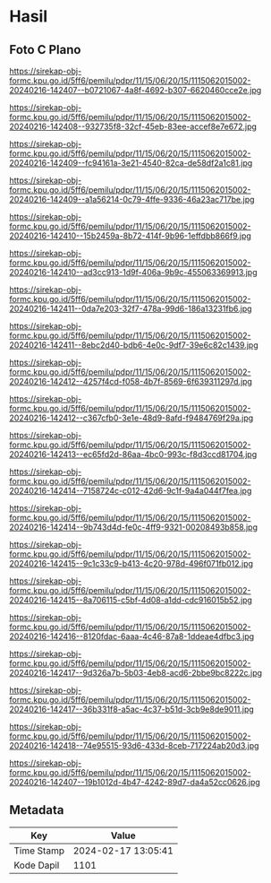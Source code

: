 # Hasil

## Foto C Plano

https://sirekap-obj-formc.kpu.go.id/5ff6/pemilu/pdpr/11/15/06/20/15/1115062015002-20240216-142407--b0721067-4a8f-4692-b307-6620460cce2e.jpg

https://sirekap-obj-formc.kpu.go.id/5ff6/pemilu/pdpr/11/15/06/20/15/1115062015002-20240216-142408--932735f8-32cf-45eb-83ee-accef8e7e672.jpg

https://sirekap-obj-formc.kpu.go.id/5ff6/pemilu/pdpr/11/15/06/20/15/1115062015002-20240216-142409--fc94161a-3e21-4540-82ca-de58df2a1c81.jpg

https://sirekap-obj-formc.kpu.go.id/5ff6/pemilu/pdpr/11/15/06/20/15/1115062015002-20240216-142409--a1a56214-0c79-4ffe-9336-46a23ac717be.jpg

https://sirekap-obj-formc.kpu.go.id/5ff6/pemilu/pdpr/11/15/06/20/15/1115062015002-20240216-142410--15b2459a-8b72-414f-9b96-1effdbb866f9.jpg

https://sirekap-obj-formc.kpu.go.id/5ff6/pemilu/pdpr/11/15/06/20/15/1115062015002-20240216-142410--ad3cc913-1d9f-406a-9b9c-455063369913.jpg

https://sirekap-obj-formc.kpu.go.id/5ff6/pemilu/pdpr/11/15/06/20/15/1115062015002-20240216-142411--0da7e203-32f7-478a-99d6-186a13231fb6.jpg

https://sirekap-obj-formc.kpu.go.id/5ff6/pemilu/pdpr/11/15/06/20/15/1115062015002-20240216-142411--8ebc2d40-bdb6-4e0c-9df7-39e6c82c1439.jpg

https://sirekap-obj-formc.kpu.go.id/5ff6/pemilu/pdpr/11/15/06/20/15/1115062015002-20240216-142412--4257f4cd-f058-4b7f-8569-6f639311297d.jpg

https://sirekap-obj-formc.kpu.go.id/5ff6/pemilu/pdpr/11/15/06/20/15/1115062015002-20240216-142412--c367cfb0-3e1e-48d9-8afd-f9484769f29a.jpg

https://sirekap-obj-formc.kpu.go.id/5ff6/pemilu/pdpr/11/15/06/20/15/1115062015002-20240216-142413--ec65fd2d-86aa-4bc0-993c-f8d3ccd81704.jpg

https://sirekap-obj-formc.kpu.go.id/5ff6/pemilu/pdpr/11/15/06/20/15/1115062015002-20240216-142414--7158724c-c012-42d6-9c1f-9a4a044f7fea.jpg

https://sirekap-obj-formc.kpu.go.id/5ff6/pemilu/pdpr/11/15/06/20/15/1115062015002-20240216-142414--9b743d4d-fe0c-4ff9-9321-00208493b858.jpg

https://sirekap-obj-formc.kpu.go.id/5ff6/pemilu/pdpr/11/15/06/20/15/1115062015002-20240216-142415--9c1c33c9-b413-4c20-978d-496f071fb012.jpg

https://sirekap-obj-formc.kpu.go.id/5ff6/pemilu/pdpr/11/15/06/20/15/1115062015002-20240216-142415--8a706115-c5bf-4d08-a1dd-cdc916015b52.jpg

https://sirekap-obj-formc.kpu.go.id/5ff6/pemilu/pdpr/11/15/06/20/15/1115062015002-20240216-142416--8120fdac-6aaa-4c46-87a8-1ddeae4dfbc3.jpg

https://sirekap-obj-formc.kpu.go.id/5ff6/pemilu/pdpr/11/15/06/20/15/1115062015002-20240216-142417--9d326a7b-5b03-4eb8-acd6-2bbe9bc8222c.jpg

https://sirekap-obj-formc.kpu.go.id/5ff6/pemilu/pdpr/11/15/06/20/15/1115062015002-20240216-142417--36b331f8-a5ac-4c37-b51d-3cb9e8de9011.jpg

https://sirekap-obj-formc.kpu.go.id/5ff6/pemilu/pdpr/11/15/06/20/15/1115062015002-20240216-142418--74e95515-93d6-433d-8ceb-717224ab20d3.jpg

https://sirekap-obj-formc.kpu.go.id/5ff6/pemilu/pdpr/11/15/06/20/15/1115062015002-20240216-142407--19b1012d-4b47-4242-89d7-da4a52cc0626.jpg


## Metadata

| Key        | Value               |
| ---------- | ------------------- |
| Time Stamp | 2024-02-17 13:05:41 |
| Kode Dapil | 1101                |



